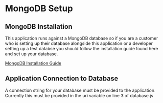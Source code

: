 # MongoDB Setup

## MongoDB Installation
This application runs against a MongoDB database so if you are a customer who is setting up their database alongside this application or a developer setting up a test databse you should follow the installation guide found here and set up your database.

[MongoDB Installation Guide](https://www.mongodb.com/docs/manual/tutorial/install-mongodb-on-windows/)

## Application Connection to Database

A connection string for your database must be provided to the application. Currently this must be provided in the uri variable on line 3 of database.js